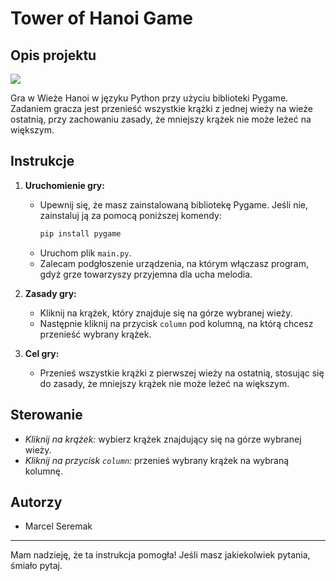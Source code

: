 # Tower of Hanoi Game

## Opis projektu

![](https://github.com/MarcelSeremak/HanoiTowerGame/blob/main/assets/GameGif.gif)

Gra w Wieże Hanoi w języku Python przy użyciu biblioteki Pygame. Zadaniem gracza jest przenieść wszystkie krążki z jednej wieży na wieże ostatnią, przy zachowaniu zasady, że mniejszy krążek nie może leżeć na większym.

## Instrukcje

1. **Uruchomienie gry:**
    - Upewnij się, że masz zainstalowaną bibliotekę Pygame. Jeśli nie, zainstaluj ją za pomocą poniższej komendy:
        ```bash
        pip install pygame
        ```
    - Uruchom plik `main.py`.
    - Zalecam podgłoszenie urządzenia, na którym włączasz program, gdyż grze towarzyszy przyjemna dla ucha melodia.

2. **Zasady gry:**
    - Kliknij na krążek, który znajduje się na górze wybranej wieży.
    - Następnie kliknij na przycisk `column` pod kolumną, na którą chcesz przenieść wybrany krążek.

3. **Cel gry:**
    - Przenieś wszystkie krążki z pierwszej wieży na ostatnią, stosując się do zasady, że mniejszy krążek nie może leżeć na większym.

## Sterowanie

- *Kliknij na krążek:* wybierz krążek znajdujący się na górze wybranej wieży.
- *Kliknij na przycisk `column`:* przenieś wybrany krążek na wybraną kolumnę.

## Autorzy

- Marcel Seremak



---

Mam nadzieję, że ta instrukcja pomogła! Jeśli masz jakiekolwiek pytania, śmiało pytaj.
